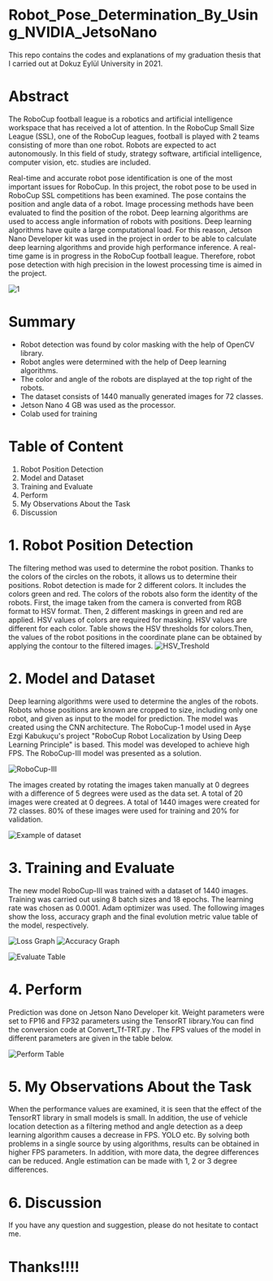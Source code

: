 
# Robot_Pose_Determination_By_Using_NVIDIA_JetsoNano
This repo contains the codes and explanations of my graduation thesis that I carried out at Dokuz Eylül University in 2021.

# Abstract

   The RoboCup football league is a robotics and artificial intelligence workspace that has received a lot of attention. In the RoboCup Small Size League (SSL), one of the RoboCup 
leagues, football is played with 2 teams consisting of more than one robot. Robots are expected to act autonomously. In this field of study, strategy software, artificial 
intelligence, computer vision, etc. studies are included.

   Real-time and accurate robot pose identification is one of the most important issues for RoboCup. In this project, the robot pose to be used in RoboCup SSL competitions has 
been examined. The pose contains the position and angle data of a robot. Image processing methods have been evaluated to find the position of the robot. Deep learning algorithms 
are used to access angle information of robots with positions. Deep learning algorithms have quite a large computational load. For this reason, Jetson Nano Developer kit was used 
in the project in order to be able to calculate deep learning algorithms and provide high performance inference. A real-time game is in progress in the RoboCup football league. 
Therefore, robot pose detection with high precision in the lowest processing time is aimed in the project.

   ![1](https://user-images.githubusercontent.com/84620286/128405283-802e0e4c-8617-4bd6-aa5f-97330be3fbfd.PNG)

# Summary
- Robot detection was found by color masking with the help of OpenCV library.
- Robot angles were determined with the help of Deep learning algorithms.
- The color and angle of the robots are displayed at the top right of the robots.
- The dataset consists of 1440 manually generated images for 72 classes.
- Jetson Nano 4 GB was used as the processor.
- Colab used for training

# Table of Content
1. Robot Position Detection
2. Model and Dataset
3. Training and Evaluate
4. Perform
5. My Observations About the Task
6. Discussion

# 1. Robot Position Detection

   The filtering method was used to determine the robot position. Thanks to the colors of the circles on the robots, it allows us to determine their positions. Robot detection
is made for 2 different colors. It includes the colors green and red. The colors of the robots also form the identity of the robots. First, the image taken from the camera is
converted from RGB format to HSV format. Then, 2 different maskings in green and red are applied. HSV values of colors are required for masking. HSV values are different for
each color. Table  shows the HSV thresholds for colors.Then, the values of the robot positions in the coordinate plane can be obtained by applying the contour to the filtered
images.
![HSV_Treshold](https://user-images.githubusercontent.com/84620286/128512685-c3c2e88c-f034-4941-a21b-456a4f0f465a.PNG)

# 2. Model and Dataset
Deep learning algorithms were used to determine the angles of the robots. Robots whose positions are known are cropped to size, including only one robot, and
given as input to the model for prediction. The model was created using the CNN architecture. The RoboCup-1 model used in Ayşe Ezgi Kabukuçu's project "RoboCup
Robot Localization by Using Deep Learning Principle" is based. This model was developed to achieve high FPS. The RoboCup-III model was presented as a solution.

![RoboCup-III](https://user-images.githubusercontent.com/84620286/128514513-46740e47-7e55-4965-b651-3ade52ba34ae.PNG)

The images created by rotating the images taken manually at 0 degrees with a difference of 5 degrees were used as the data set. A total of 20 images were created at 0 degrees. A
total of 1440 images were created for 72 classes. 80% of these images were used for training and 20% for validation.

![Example of dataset](https://user-images.githubusercontent.com/84620286/128515873-ddf5d9dc-f856-4f6a-a06e-c0b2231d1726.PNG)

# 3. Training and Evaluate

The new model RoboCup-III was trained with a dataset of 1440 images. Training was carried out using 8 batch sizes and 18 epochs. The learning rate was chosen as 0.0001. Adam
optimizer was used. The following images show the loss, accuracy graph and the final evolution metric value table of the model, respectively.

![Loss Graph](https://user-images.githubusercontent.com/84620286/128518817-ac8c2ad1-ed11-4a05-bd92-4ef57a204f02.PNG)
![Accuracy Graph](https://user-images.githubusercontent.com/84620286/128518640-867e4df8-5f3d-4424-8f36-470399be07c9.PNG)

![Evaluate Table](https://user-images.githubusercontent.com/84620286/128518659-c6796bb5-be0b-49f2-9fb5-aeb68403f358.PNG)


# 4. Perform
Prediction was done on Jetson Nano Developer kit. Weight parameters were set to FP16 and FP32 parameters using the TensorRT library.You can find the conversion code at Convert_Tf-TRT.py . The FPS values of the model in different
parameters are given in the table below.

![Perform Table](https://user-images.githubusercontent.com/84620286/128520129-f30fe547-c037-4d1c-886a-0c38cc59f81f.PNG)

# 5. My Observations About the Task

When the performance values are examined, it is seen that the effect of the TensorRT library in small models is small. In addition, the use of vehicle location detection as a
filtering method and angle detection as a deep learning algorithm causes a decrease in FPS. YOLO etc. By solving both problems in a single source by using algorithms, results
can be obtained in higher FPS parameters. In addition, with more data, the degree differences can be reduced. Angle estimation can be made with 1, 2 or 3 degree differences.

# 6. Discussion

If you have any question and suggestion, please do not hesitate to contact me.

# Thanks!!!!
